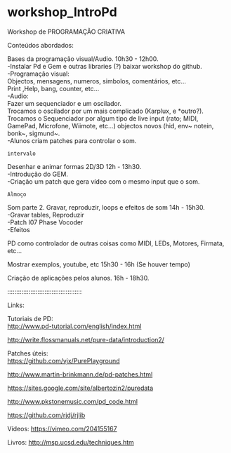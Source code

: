 # workshop_IntroPd
Workshop de PROGRAMAÇÃO CRIATIVA 

Conteúdos abordados:

Bases da programação visual/Audio. 10h30 - 12h00.<br>
    -Instalar Pd e Gem e outras libraries (?) baixar workshop do github.<br>
    -Programação visual:<br>
      Objectos, mensagens, numeros, simbolos, comentários, etc…<br>
      Print ,Help, bang, counter, etc…<br>
     -Audio:<br>
      Fazer um sequenciador e um oscilador. <br>
      Trocamos o oscilador por um mais complicado (Karplux, e *outro?). <br>
      Trocamos o Sequenciador por algum tipo de live input (rato; MIDI, GamePad, Microfone, Wiimote, etc…) objectos novos (hid, env~ notein, bonk~, sigmund~.<br>
     -Alunos criam patches para controlar o som.<br>
    
    intervalo

Desenhar e animar formas 2D/3D  12h - 13h30.  <br>
 -Introdução do GEM.<br>
 -Criação um patch que gera vídeo com o mesmo input que o som. <br>

    Almoço

Som parte 2. Gravar, reproduzir, loops e efeitos de som 14h - 15h30. <br>
    -Gravar tables, Reproduzir <br>
    -Patch I07 Phase Vocoder <br>
    -Efeitos <br>

PD como controlador de outras coisas como MIDI, LEDs, Motores, Firmata, etc... <br>
    
Mostrar exemplos, youtube, etc 15h30 - 16h  (Se houver tempo) <br>

Criação de aplicações pelos alunos. 16h - 18h30.    <br>

::::::::::::::::::::::::::::::::::::::::::

Links:

Tutoriais de PD:<br>
http://www.pd-tutorial.com/english/index.html

http://write.flossmanuals.net/pure-data/introduction2/

Patches úteis:<br>
https://github.com/vjx/PurePlayground

http://www.martin-brinkmann.de/pd-patches.html

https://sites.google.com/site/albertozin2/puredata

http://www.pkstonemusic.com/pd_code.html

https://github.com/rjdj/rjlib

Vídeos:
https://vimeo.com/204155167

Livros:
http://msp.ucsd.edu/techniques.htm
